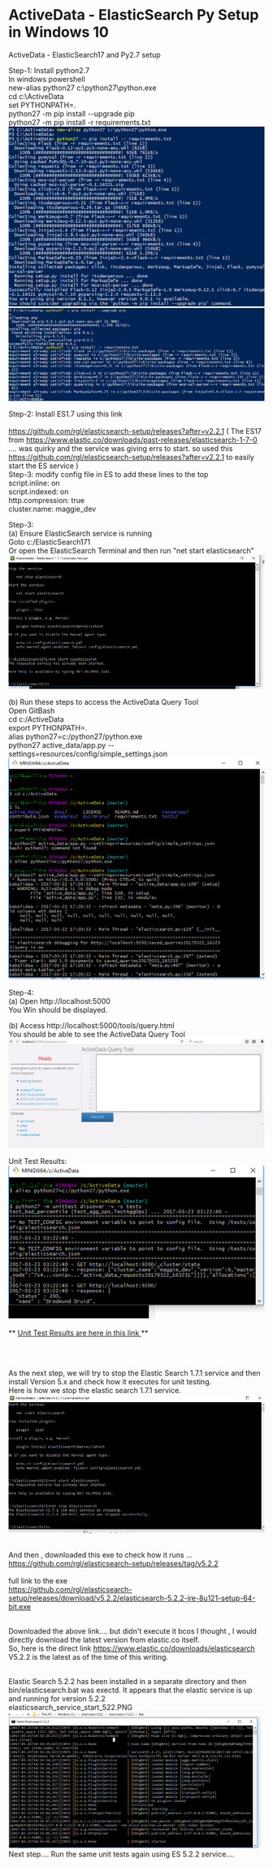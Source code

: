 # ActiveData - ElasticSearch Py Setup in Windows 10
ActiveData - ElasticSearch17 and Py2.7 setup

Step-1: Install python2.7 <br>
In windows powershell <br>
 new-alias python27 c:\python27\python.exe <br>
 cd c:\ActiveData <br>
 set PYTHONPATH=. <br> 
 python27 -m pip install --upgrade pip <br> 
 python27 -m pip install -r requirements.txt <br> 
 <img src=powershell_python27_req.PNG> <br>
 <img src=python27_lib_installed.PNG> <br>

Step-2: Install ES1.7 using this link <br>  
https://github.com/rgl/elasticsearch-setup/releases?after=v2.2.1
( The ES17 from https://www.elastic.co/downloads/past-releases/elasticsearch-1-7-0 ....  was quirky and the service was giving errs to start. so used this https://github.com/rgl/elasticsearch-setup/releases?after=v2.2.1  to easily start the ES service ) <br> 
Step-3: modify config file in ES to add these lines to the top <br> 
script.inline: on <br> 
script.indexed: on <br> 
http.compression: true <br> 
cluster.name: maggie_dev <br> 



Step-3: <br> 
(a) Ensure ElasticSearch service is running <br> 
Goto c:/ElasticSearch171 <br> 
Or open the ElasticSearch Terminal and then run "net start elasticsearch" <br> 
<img src=elasticsearch_service_start.PNG> <br>

(b) Run these steps to access the ActiveData Query Tool <br> 
Open GitBash <br> 
cd c:/ActiveData <br> 
export PYTHONPATH=. <br> 
alias python27=c:/python27/python.exe <br> 
python27 active_data/app.py --settings=resources/config/simple_settings.json <br> 
<img src=ActiveData_start_gitbash2.PNG> <br>

Step-4: <br> 
(a) Open http://localhost:5000 <br> 
You Win should be displayed. <br> 

(b) Access http://localhost:5000/tools/query.html <br> 
You should be able to see the ActiveData Query Tool <br> 
<img src=ADQtool.PNG> <br>

Unit Test Results: <br>
<img src=unittests_1.PNG> <br> <br>
** <a href="unit_test_results.txt">  Unit Test Results are here in this link  </a> **


<br>
<br>

As the next step, we will try to stop the Elastic Search 1.7.1 service and then install Version 5.x and check how it executes for unit testing. <br>
Here is how we stop the elastic search 1.7.1 service. <br>
<img src = ElasticSearch171StopService.PNG> <br> <br>

And then , downloaded this exe to check how it runs ... <br>
https://github.com/rgl/elasticsearch-setup/releases/tag/v5.2.2 <br>
<br>
full link to the exe <br>
https://github.com/rgl/elasticsearch-setup/releases/download/v5.2.2/elasticsearch-5.2.2-jre-8u121-setup-64-bit.exe<br>
<br>

Downloaded the above link.... but didn't execute it bcos I thought , I would directly download the latest version from elastic.co itself. <br>
So, here is the direct link https://www.elastic.co/downloads/elasticsearch <br>
V5.2.2 is the latest as of the time of this writing. <br>

<br>
Elastic Search 5.2.2 has been installed in a separate directory and then bin/elasticsearch.bat was exectd.  It appears that the elastic service is up and running for version 5.2.2 <br>
elasticsearch_service_start_522.PNG <br>
<img src=elasticsearch_service_start_522.PNG> 
<br>
Next step.... Run the same unit tests again using ES 5.2.2 service.... <br> 
